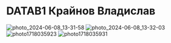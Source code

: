 # DATAB1 Крайнов Владислав
![photo_2024-06-08_13-31-58](https://github.com/itadan/DATAB1/assets/39403327/5a6d570f-73af-4a42-a0a7-013652b7eee6)
![photo_2024-06-08_13-32-03](https://github.com/itadan/DATAB1/assets/39403327/189fc342-f41c-4662-8624-4e7bd3beef66)
![photo1718035923](https://github.com/itadan/DATAB1/assets/39403327/5f01d132-fb68-4509-8956-81365ada1144)
![photo1718035931](https://github.com/itadan/DATAB1/assets/39403327/53032a66-ed1c-4bfa-ac26-aef6b060739c)
